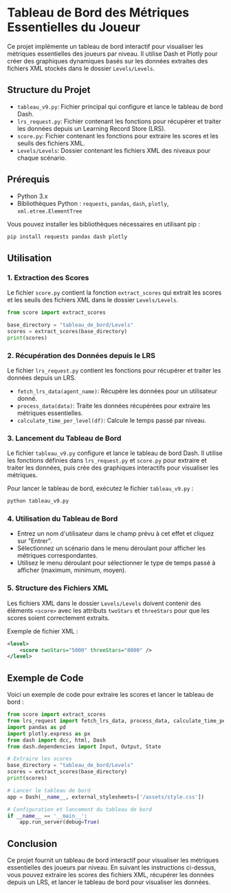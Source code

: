 # Tableau de Bord des Métriques Essentielles du Joueur

Ce projet implémente un tableau de bord interactif pour visualiser les métriques essentielles des joueurs par niveau. Il utilise Dash et Plotly pour créer des graphiques dynamiques basés sur les données extraites des fichiers XML stockés dans le dossier `Levels/Levels`.

## Structure du Projet

- `tableau_v9.py`: Fichier principal qui configure et lance le tableau de bord Dash.
- `lrs_request.py`: Fichier contenant les fonctions pour récupérer et traiter les données depuis un Learning Record Store (LRS).
- `score.py`: Fichier contenant les fonctions pour extraire les scores et les seuils des fichiers XML.
- `Levels/Levels`: Dossier contenant les fichiers XML des niveaux pour chaque scénario.

## Prérequis

- Python 3.x
- Bibliothèques Python : `requests`, `pandas`, `dash`, `plotly`, `xml.etree.ElementTree`

Vous pouvez installer les bibliothèques nécessaires en utilisant pip :

```bash
pip install requests pandas dash plotly
```

## Utilisation

### 1. Extraction des Scores

Le fichier `score.py` contient la fonction `extract_scores` qui extrait les scores et les seuils des fichiers XML dans le dossier `Levels/Levels`.

```python
from score import extract_scores

base_directory = "tableau_de_bord/Levels"
scores = extract_scores(base_directory)
print(scores)
```

### 2. Récupération des Données depuis le LRS

Le fichier `lrs_request.py` contient les fonctions pour récupérer et traiter les données depuis un LRS.

- `fetch_lrs_data(agent_name)`: Récupère les données pour un utilisateur donné.
- `process_data(data)`: Traite les données récupérées pour extraire les métriques essentielles.
- `calculate_time_per_level(df)`: Calcule le temps passé par niveau.

### 3. Lancement du Tableau de Bord

Le fichier `tableau_v9.py` configure et lance le tableau de bord Dash. Il utilise les fonctions définies dans `lrs_request.py` et `score.py` pour extraire et traiter les données, puis crée des graphiques interactifs pour visualiser les métriques.

Pour lancer le tableau de bord, exécutez le fichier `tableau_v9.py` :

```bash
python tableau_v9.py
```

### 4. Utilisation du Tableau de Bord

- Entrez un nom d'utilisateur dans le champ prévu à cet effet et cliquez sur "Entrer".
- Sélectionnez un scénario dans le menu déroulant pour afficher les métriques correspondantes.
- Utilisez le menu déroulant pour sélectionner le type de temps passé à afficher (maximum, minimum, moyen).

### 5. Structure des Fichiers XML

Les fichiers XML dans le dossier `Levels/Levels` doivent contenir des éléments `<score>` avec les attributs `twoStars` et `threeStars` pour que les scores soient correctement extraits.

Exemple de fichier XML :

```xml
<level>
    <score twoStars="5000" threeStars="8000" />
</level>
```

## Exemple de Code

Voici un exemple de code pour extraire les scores et lancer le tableau de bord :

```python
from score import extract_scores
from lrs_request import fetch_lrs_data, process_data, calculate_time_per_level
import pandas as pd
import plotly.express as px
from dash import dcc, html, Dash
from dash.dependencies import Input, Output, State

# Extraire les scores
base_directory = "tableau_de_bord/Levels"
scores = extract_scores(base_directory)
print(scores)

# Lancer le tableau de bord
app = Dash(__name__, external_stylesheets=['/assets/style.css'])

# Configuration et lancement du tableau de bord
if __name__ == '__main__':
    app.run_server(debug=True)
```

## Conclusion

Ce projet fournit un tableau de bord interactif pour visualiser les métriques essentielles des joueurs par niveau. En suivant les instructions ci-dessus, vous pouvez extraire les scores des fichiers XML, récupérer les données depuis un LRS, et lancer le tableau de bord pour visualiser les données.